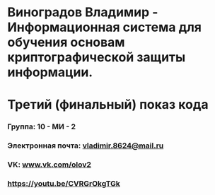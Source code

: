 Виноградов Владимир - Информационная система для обучения основам криптографической защиты информации.
==================================
Третий (финальный) показ кода
==================================

### Группа: 10 - МИ - 2

### Электронная почта: vladimir.8624@mail.ru

### VK: www.vk.com/olov2

### https://youtu.be/CVRGrOkgTGk
